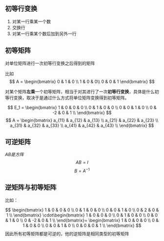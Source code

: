 ## 初等行变换
1. 对某一行乘某一个数
2. 交换行
3. 对某一行乘某个数后加到另外一行


## 初等矩阵
对单位矩阵进行一次初等行变换之后得到的矩阵

比如
$$
A = 
\begin{bmatrix}
0 & 1 & 0 \\
1 & 0 & 0\\
0 & 0 & 1  
\end{bmatrix}
$$

对某个矩阵**左乘**一个初等矩阵，相当于对其进行了一次**初等行变换**，具体是什么初等行变换，取决于是通过什么方式将单位矩阵变换得到初等矩阵。

$$
E_1 = 
\begin{bmatrix}
1 & 0 & 0 & 0 \\
0 & 1 & 0 & 0 \\
0 & 0 & 1 & 0 \\
0 & -2 & 0 & 1 \\
\end{bmatrix}
$$
$$
A = 
\begin{bmatrix}
a_{11} & a_{12} & a_{13} \\
a_{21} & a_{22} & a_{23} \\
a_{31} & a_{32} & a_{33} \\
a_{41} & a_{42} & a_{43} \\
\end{bmatrix}
$$

## 可逆矩阵
$A B是方阵$
$$
AB = I
$$
$$
B = A^{-1}
$$
## 逆矩阵与初等矩阵


比如：

$$
\begin{bmatrix}
1 & 0 & 0 & 0 \\
0 & 1 & 0 & 0 \\
0 & 0 & 1 & 0 \\
0 & 2 & 0 & 1 \\
\end{bmatrix}
\cdot\begin{bmatrix}
1 & 0 & 0 & 0 \\
0 & 1 & 0 & 0 \\
0 & 0 & 1 & 0 \\
0 & -2 & 0 & 1 \\
\end{bmatrix}=
\begin{bmatrix}
1 & 0 & 0 & 0 \\
0 & 1 & 0 & 0 \\
0 & 0 & 1 & 0 \\
0 & 0 & 0 & 1 \\
\end{bmatrix}
$$
因此所有初等矩阵都是可逆的，他的逆矩阵是相同类型的初等矩阵
